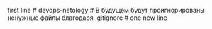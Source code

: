 first line # devops-netology
           # В будущем будут проигнорированы ненужные файлы благодаря .gitignore
           # one new line
